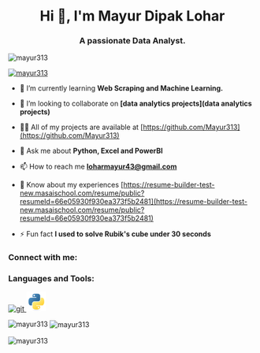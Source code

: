 <h1 align="center">Hi 👋, I'm Mayur Dipak Lohar</h1>
<h3 align="center">A passionate Data Analyst.</h3>

<p align="left"> <img src="https://komarev.com/ghpvc/?username=mayur313&label=Profile%20views&color=0e75b6&style=flat" alt="mayur313" /> </p>

<p align="left"> <a href="https://github.com/ryo-ma/github-profile-trophy"><img src="https://github-profile-trophy.vercel.app/?username=mayur313" alt="mayur313" /></a> </p>

- 🌱 I’m currently learning **Web Scraping and Machine Learning.**

- 👯 I’m looking to collaborate on **[data analytics projects](data analytics projects)**

- 👨‍💻 All of my projects are available at [https://github.com/Mayur313](https://github.com/Mayur313)

- 💬 Ask me about **Python, Excel and PowerBI**

- 📫 How to reach me **loharmayur43@gmail.com**

- 📄 Know about my experiences [https://resume-builder-test-new.masaischool.com/resume/public?resumeId=66e05930f930ea373f5b2481](https://resume-builder-test-new.masaischool.com/resume/public?resumeId=66e05930f930ea373f5b2481)

- ⚡ Fun fact **I used to solve Rubik's cube under 30 seconds**

<h3 align="left">Connect with me:</h3>
<p align="left">
</p>

<h3 align="left">Languages and Tools:</h3>
<p align="left"> <a href="https://git-scm.com/" target="_blank" rel="noreferrer"> <img src="https://www.vectorlogo.zone/logos/git-scm/git-scm-icon.svg" alt="git" width="40" height="40"/> </a> <a href="https://www.python.org" target="_blank" rel="noreferrer"> <img src="https://raw.githubusercontent.com/devicons/devicon/master/icons/python/python-original.svg" alt="python" width="40" height="40"/> </a> </p>

<p><img align="left" src="https://github-readme-stats.vercel.app/api/top-langs?username=mayur313&show_icons=true&locale=en&layout=compact" alt="mayur313" /></p>

<p>&nbsp;<img align="center" src="https://github-readme-stats.vercel.app/api?username=mayur313&show_icons=true&locale=en" alt="mayur313" /></p>

<p><img align="center" src="https://github-readme-streak-stats.herokuapp.com/?user=mayur313&" alt="mayur313" /></p>
